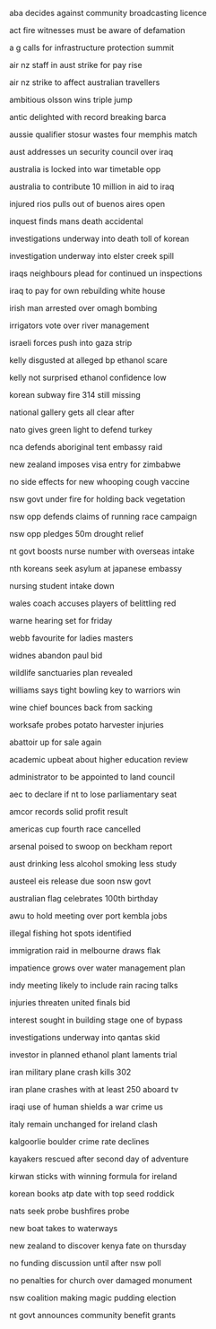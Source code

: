 aba decides against community broadcasting licence

act fire witnesses must be aware of defamation

a g calls for infrastructure protection summit

air nz staff in aust strike for pay rise

air nz strike to affect australian travellers

ambitious olsson wins triple jump

antic delighted with record breaking barca

aussie qualifier stosur wastes four memphis match

aust addresses un security council over iraq

australia is locked into war timetable opp

australia to contribute 10 million in aid to iraq

injured rios pulls out of buenos aires open

inquest finds mans death accidental

investigations underway into death toll of korean

investigation underway into elster creek spill

iraqs neighbours plead for continued un inspections

iraq to pay for own rebuilding white house

irish man arrested over omagh bombing

irrigators vote over river management

israeli forces push into gaza strip

kelly disgusted at alleged bp ethanol scare

kelly not surprised ethanol confidence low

korean subway fire 314 still missing

national gallery gets all clear after

nato gives green light to defend turkey

nca defends aboriginal tent embassy raid

new zealand imposes visa entry for zimbabwe

no side effects for new whooping cough vaccine

nsw govt under fire for holding back vegetation

nsw opp defends claims of running race campaign

nsw opp pledges 50m drought relief

nt govt boosts nurse number with overseas intake

nth koreans seek asylum at japanese embassy

nursing student intake down

wales coach accuses players of belittling red

warne hearing set for friday

webb favourite for ladies masters

widnes abandon paul bid

wildlife sanctuaries plan revealed

williams says tight bowling key to warriors win

wine chief bounces back from sacking

worksafe probes potato harvester injuries

abattoir up for sale again

academic upbeat about higher education review

administrator to be appointed to land council

aec to declare if nt to lose parliamentary seat

amcor records solid profit result

americas cup fourth race cancelled

arsenal poised to swoop on beckham report

aust drinking less alcohol smoking less study

austeel eis release due soon nsw govt

australian flag celebrates 100th birthday

awu to hold meeting over port kembla jobs

illegal fishing hot spots identified

immigration raid in melbourne draws flak

impatience grows over water management plan

indy meeting likely to include rain racing talks

injuries threaten united finals bid

interest sought in building stage one of bypass

investigations underway into qantas skid

investor in planned ethanol plant laments trial

iran military plane crash kills 302

iran plane crashes with at least 250 aboard tv

iraqi use of human shields a war crime us

italy remain unchanged for ireland clash

kalgoorlie boulder crime rate declines

kayakers rescued after second day of adventure

kirwan sticks with winning formula for ireland

korean books atp date with top seed roddick

nats seek probe bushfires probe

new boat takes to waterways

new zealand to discover kenya fate on thursday

no funding discussion until after nsw poll

no penalties for church over damaged monument

nsw coalition making magic pudding election

nt govt announces community benefit grants

